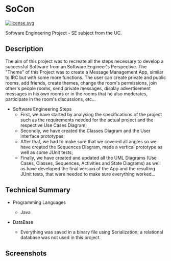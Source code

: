 # SoCon
<a href="http://creativecommons.org/licenses/by-nd/4.0/" target="_blank"><img src="https://img.shields.io/badge/license-CC%20BY--ND-yellow.svg" alt="license.svg"> </a>
<p>Software Engineering Project - SE subject from the UC.</p>

Description
----------------------
The aim of this project was to recreate all the steps necessary to develop a successful Software from an Software Engineer's Perspective. The "Theme" of this Project was to create a Message Management App, similar to IRC but with some more functions. The user can create private and public rooms, add friends, create themes, change the room's permissions, join other's people rooms, send private messages, display advertisement messages in his own rooms or in the rooms that he also moderates, participate in the room's discussions, etc...  

 - Software Engineering Steps
    - First, we have started by analysing the specifications of the project such as the requirements needed for the actual project and the respective Use Cases Diagram;
    - Secondly, we have created the Classes Diagram and the User interface prototypes;
    - After that, we had to make sure that we covered all angles so we have created the Sequences Diagram, made a vertical prototype as well as some JUnit tests;
    - Finally, we have created and updated all the UML Diagrams (Use Cases, Classes, Sequences, Activities and State Diagrams) as well as have developed the final version of the App and the resulting JUnit tests, that were needed to make sure everything worked...


Technical Summary
-----------------------
 - Programming Languages
    - Java
  
 - DataBase
     - Everything was saved in a binary file using Serialization; a relational database was not used in this project.



Screenshots
-----------------------
